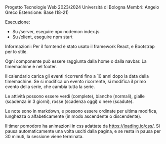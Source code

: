 Progetto Tecnologie Web 2023/2024 Università di Bologna
Membri: Angelo Greco
Estensione: Base (18-21)

Esecuzione:
- Su /server, eseguire npx nodemon index.js
- Su /client, eseguire npm start

Informazioni:
Per il forntend è stato usato il framework React, e Bootstrap per lo stile.

Ogni componente può essere raggiunta dalla home o dalla navbar. La timemachine è nel footer.

Il calendario carica gli eventi ricorrenti fino a 10 anni dopo la data della timemachine.
Se si modifica un evento ricorrente, si modifica il primo evento della serie, che cambia tutta la serie.

Le attività possono essere verdi (complete), bianche (normali), gialle (scadenza in 3 giorni), rosse (scadenza oggi) o nere (scadute).

Le note sono in markdown, e possono essere ordinate per ultima modifica, lunghezza o alfabeticamente (in modo ascendente o discendente).

Il timer pomodoro ha animazioni in css adattate da https://loading.io/css/. Si pausa automaticamente una volta usciti dalla pagina, e se resta in pausa per 30 minuti, la sessione viene terminata.

